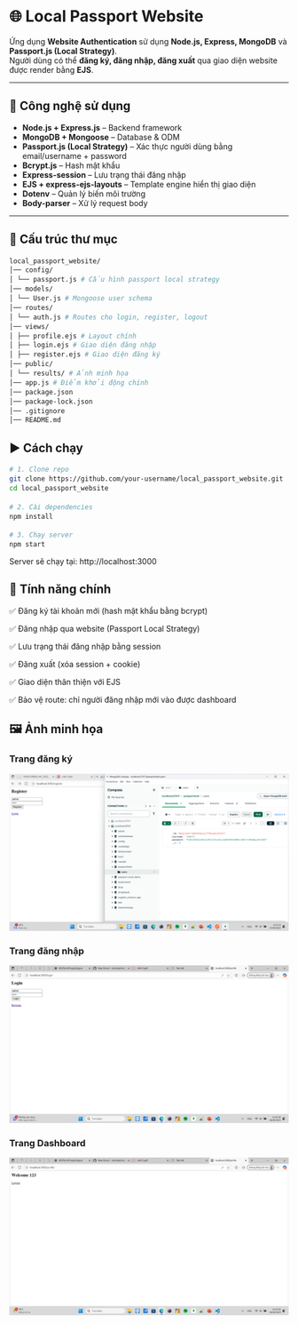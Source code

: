 # 🌐 Local Passport Website

Ứng dụng **Website Authentication** sử dụng **Node.js, Express, MongoDB** và **Passport.js (Local Strategy)**.  
Người dùng có thể **đăng ký, đăng nhập, đăng xuất** qua giao diện website được render bằng **EJS**.

---

## 🚀 Công nghệ sử dụng
- **Node.js + Express.js** – Backend framework
- **MongoDB + Mongoose** – Database & ODM
- **Passport.js (Local Strategy)** – Xác thực người dùng bằng email/username + password
- **Bcrypt.js** – Hash mật khẩu
- **Express-session** – Lưu trạng thái đăng nhập
- **EJS + express-ejs-layouts** – Template engine hiển thị giao diện
- **Dotenv** – Quản lý biến môi trường
- **Body-parser** – Xử lý request body

---

## 📂 Cấu trúc thư mục
```bash
local_passport_website/
│── config/
│ └── passport.js # Cấu hình passport local strategy
│── models/
│ └── User.js # Mongoose user schema
│── routes/
│ └── auth.js # Routes cho login, register, logout
│── views/
│ ├── profile.ejs # Layout chính
│ ├── login.ejs # Giao diện đăng nhập
│ ├── register.ejs # Giao diện đăng ký
│── public/
│ └── results/ # Ảnh minh họa
│── app.js # Điểm khởi động chính
│── package.json
│── package-lock.json
│── .gitignore
│── README.md
```

## ▶️ Cách chạy
```bash
# 1. Clone repo
git clone https://github.com/your-username/local_passport_website.git
cd local_passport_website

# 2. Cài dependencies
npm install

# 3. Chạy server
npm start
```

Server sẽ chạy tại: http://localhost:3000

## 🔑 Tính năng chính

✅ Đăng ký tài khoản mới (hash mật khẩu bằng bcrypt)

✅ Đăng nhập qua website (Passport Local Strategy)

✅ Lưu trạng thái đăng nhập bằng session

✅ Đăng xuất (xóa session + cookie)

✅ Giao diện thân thiện với EJS

✅ Bảo vệ route: chỉ người đăng nhập mới vào được dashboard

## 🖼️ Ảnh minh họa
### Trang đăng ký
![Register](public/results/register.png)

### Trang đăng nhập
![Login](public/results/login1.png)

### Trang Dashboard
![Profile](public/results/profile.png)
